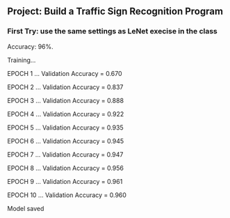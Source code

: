 ## Project: Build a Traffic Sign Recognition Program

### First Try: use the same settings as LeNet execise in the class 

Accuracy: 96%. 

Training...

EPOCH 1 ...
Validation Accuracy = 0.670

EPOCH 2 ...
Validation Accuracy = 0.837

EPOCH 3 ...
Validation Accuracy = 0.888

EPOCH 4 ...
Validation Accuracy = 0.922

EPOCH 5 ...
Validation Accuracy = 0.935

EPOCH 6 ...
Validation Accuracy = 0.945

EPOCH 7 ...
Validation Accuracy = 0.947

EPOCH 8 ...
Validation Accuracy = 0.956

EPOCH 9 ...
Validation Accuracy = 0.961

EPOCH 10 ...
Validation Accuracy = 0.960

Model saved


